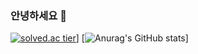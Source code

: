 ### 안녕하세요 👋

[![solved.ac tier](http://mazassumnida.wtf/api/generate_badge?boj=k1mjunooo)](https://solved.ac/k1mjunooo)]
[![Anurag's GitHub stats](https://github-readme-stats.vercel.app/api?username=KimsHouse&&show_icons=true&theme=redical)]
<!--
**KimsHouse/KimsHouse** is a ✨ _special_ ✨ repository because its `README.md` (this file) appears on your GitHub profile.

Here are some ideas to get you started:

- 🔭 I’m currently working on ...
- 🌱 I’m currently learning ...
- 👯 I’m looking to collaborate on ...
- 🤔 I’m looking for help with ...
- 💬 Ask me about ...
- 📫 How to reach me: ...
- 😄 Pronouns: ...
- ⚡ Fun fact: ...
-->
